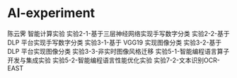 # AI-experiment
陈云霁 智能计算实验
实验2-1-基于三层神经网络实现手写数字分类
实验2-2-基于 DLP 平台实现手写数字分类
实验3-1-基于 VGG19 实现图像分类
实验3-2-基于 DLP 平台实现图像分类
实验3-3-非实时图像风格迁移
实验5-1-智能编程语言算子开发与集成实验
实验5-2-智能编程语言性能优化实验
实验7-2-文本识别OCR-EAST
